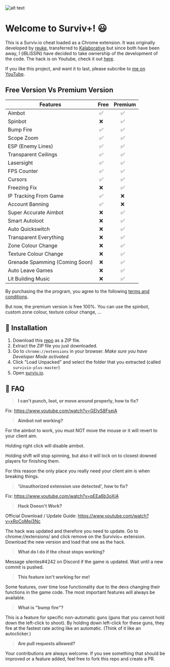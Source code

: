 ![alt text](https://i.ytimg.com/vi/kC7uQCu-e5Q/hqdefault.jpg)

# Welcome to Surviv+! 😃

This is a Surviv.io cheat loaded as a Chrome extension. It was originally developed by [reuke](https://github.com/reuke), transferred to [Kalaborative](https://github.com/Kalaborative) but since both have been away, I (iBLiSSIN) have decided to take ownership of the development of the code. The hack is on Youtube, check it out [here](https://www.youtube.com/channel/UCLff8YzqQ-vIAFTKPTDz3RA/featured?view_as=subscriber).

If you like this project, and want it to last, please subcribe to [me on YouTube](https://m.youtube.com/channel/UCMZkPR_pngZGGRB8Ec7BkHA). 



## Free Version Vs Premium Version

|Features|Free|Premium|
|----------------|-------------------------------|-----------------------------|
|Aimbot|&nbsp;✅|&nbsp;&nbsp;&nbsp;&nbsp;&nbsp;✅|
|Spinbot|&nbsp;❌|&nbsp;&nbsp;&nbsp;&nbsp;&nbsp;✅|
|Bump Fire|&nbsp;✅|&nbsp;&nbsp;&nbsp;&nbsp;&nbsp;✅|
|Scope Zoom|&nbsp;✅|&nbsp;&nbsp;&nbsp;&nbsp;&nbsp;✅|
|ESP (Enemy Lines)|&nbsp;✅|&nbsp;&nbsp;&nbsp;&nbsp;&nbsp;✅|
|Transparent Ceilings|&nbsp;✅|&nbsp;&nbsp;&nbsp;&nbsp;&nbsp;✅|
|Lasersight|&nbsp;✅|&nbsp;&nbsp;&nbsp;&nbsp;&nbsp;✅|
|FPS Counter|&nbsp;✅|&nbsp;&nbsp;&nbsp;&nbsp;&nbsp;✅|
|Cursors|&nbsp;✅|&nbsp;&nbsp;&nbsp;&nbsp;&nbsp;✅|
|Freezing Fix|&nbsp;❌|&nbsp;&nbsp;&nbsp;&nbsp;&nbsp;✅|
|IP Tracking From Game|&nbsp;✅|&nbsp;&nbsp;&nbsp;&nbsp;&nbsp;❌|
|Account Banning|&nbsp;✅|&nbsp;&nbsp;&nbsp;&nbsp;&nbsp;❌|
|Super Accurate Aimbot|&nbsp;❌| &nbsp;&nbsp;&nbsp;&nbsp;&nbsp;✅|
|Smart Autoloot|&nbsp;❌| &nbsp;&nbsp;&nbsp;&nbsp;&nbsp;✅|
|Auto Quickswitch|&nbsp;❌|&nbsp;&nbsp;&nbsp;&nbsp;&nbsp;✅|
|Transparent Everything|&nbsp;❌|&nbsp;&nbsp;&nbsp;&nbsp;&nbsp;✅|
|Zone Colour Change|&nbsp;❌|&nbsp;&nbsp;&nbsp;&nbsp;&nbsp;✅|
|Texture Colour Change|&nbsp;❌|&nbsp;&nbsp;&nbsp;&nbsp;&nbsp;✅|
|Grenade Spamming (Coming Soon)|&nbsp;❌|&nbsp;&nbsp;&nbsp;&nbsp;&nbsp;✅| 
|Auto Leave Games|&nbsp;❌|&nbsp;&nbsp;&nbsp;&nbsp;&nbsp;✅|
|Lit Building Music|&nbsp;❌|&nbsp;&nbsp;&nbsp;&nbsp;&nbsp;✅|


By purchasing the the program, you agree to the following [terms and conditions](https://pastebin.com/raw/tEey3iAA).

But now, the premium version is free 100%. You can use the spinbot, custom zone colour, texture colour change, ...


## 🔨 Installation

1. Download this [repo](https://codeload.github.com/iBLiSSIN/survivio-plus/zip/master) as a ZIP file. 
2. Extract the ZIP file you just downloaded. 
3. Go to `chrome://extensions` in your browser. *Make sure you have Developer Mode activated.*
4. Click "Load Unpacked" and select the folder that you extracted (called `survivio-plus-master`)
5. Open [surviv.io](http://surviv.io).

## 🤔 FAQ
> **I can't punch, loot, or move around properly, how to fix?**

Fix: https://www.youtube.com/watch?v=GEIyS8FseiA

> **Aimbot not working?**

For the aimbot to work, you must NOT move the mouse or it will revert to your client aim.

Holding right click will disable aimbot.

Holding shift will stop spinning, but also it will lock on to closest downed players for finishing them.

For this reason the only place you really need your client aim is when breaking things.

> **'Unauthorized extension use detected', how to fix?**

Fix: https://www.youtube.com/watch?v=pEEa6b3oXjA

> **Hack Doesn't Work?**

Official Download / Update Guide: https://www.youtube.com/watch?v=xRoCoMei3Nc

The hack was updated and therefore you need to update. Go to chrome://extensions/ and click remove on the Survivio+ extension. Download the new version and load that one as the hack. 

> **What do I do if the cheat stops working?**

Message silentes#4242 on Discord if the game is updated. Wait until a new commit is pushed.

> **This feature isn't working for me!**

Some features, over time lose functionality due to the devs changing their functions in the game code. The most important features will always be available. 

> **What is "bump fire"?**

This is a feature for specific non-automatic guns (guns that you cannot hold down the left-click to shoot). By holding down left-click for these guns, they fire at the fastest rate acting like an automatic. (Think of it like an autoclicker.)

> **Are pull requests allowed?**

Your contributions are always welcome. If you see something that should be improved or a feature added, feel free to fork this repo and create a PR. 

